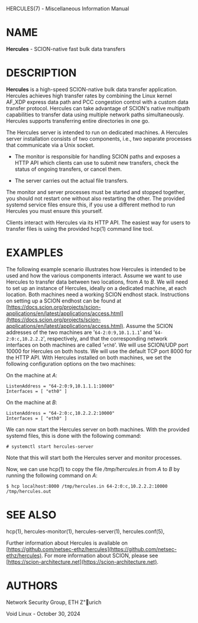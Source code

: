 HERCULES(7) - Miscellaneous Information Manual

# NAME

**Hercules** - SCION-native fast bulk data transfers

# DESCRIPTION

**Hercules**
is a high-speed SCION-native bulk data transfer application.
Hercules achieves high transfer rates by combining the Linux kernel AF\_XDP
express data path and PCC congestion control with a custom data transfer
protocol.
Hercules can take advantage of SCION's native multipath capabilities to transfer
data using multiple network paths simultaneously.
Hercules supports transferring entire directories in one go.

The Hercules server is intended to run on dedicated machines.
A Hercules server installation consists of two components, i.e.,
two separate processes that communicate via a Unix socket.

*	The monitor is responsible for handling SCION paths and exposes a HTTP API which
	clients can use to submit new transfers, check the status of ongoing transfers,
	or cancel them.

*	The server carries out the actual file transfers.

The monitor and server processes must be started and stopped together, you
should not restart one without also restarting the other.
The provided systemd service files ensure this, if you use a different method
to run Hercules you must ensure this yourself.

Clients interact with Hercules via its HTTP API.
The easiest way for users to transfer files is using the provided
hcp(1)
command line tool.

# EXAMPLES

The following example scenario illustrates how Hercules is intended to be used
and how the various components interact.
Assume we want to use Hercules to transfer data between two locations,
from
*A*
to
*B*.
We will need to set up an instance of Hercules, ideally on a dedicated machine,
at each location.
Both machines need a working SCION endhost stack.
Instructions on setting up a SCION endhost can be found at
[https://docs.scion.org/projects/scion-applications/en/latest/applications/access.html](https://docs.scion.org/projects/scion-applications/en/latest/applications/access.html).
Assume the SCION addresses of the two machines are
'`64-2:0:9,10.1.1.1`'
and
'`64-2:0:c,10.2.2.2`',
respectively, and that the corresponding network interfaces on both machines are
called
'`eth0`'.
We will use SCION/UDP port 10000 for Hercules on both hosts.
We will use the default TCP port 8000 for the HTTP API.
With Hercules installed on both machines, we set the following configuration
options on the two machines:

On the machine at
*A*:

	ListenAddress = "64-2:0:9,10.1.1.1:10000"
	Interfaces = [ "eth0" ]

On the machine at
*B*:

	ListenAddress = "64-2:0:c,10.2.2.2:10000"
	Interfaces = [ "eth0" ]

We can now start the Hercules server on both machines.
With the provided systemd files, this is done with the following command:

	# systemctl start hercules-server

Note that this will start both the Hercules server and monitor processes.

Now, we can use
hcp(1)
to copy the file
*/tmp/hercules.in*
from
*A*
to
*B*
by running the following command on
*A*:

	$ hcp localhost:8000 /tmp/hercules.in 64-2:0:c,10.2.2.2:10000 /tmp/hercules.out

# SEE ALSO

hcp(1),
hercules-monitor(1),
hercules-server(1),
hercules.conf(5),

Further information about Hercules is available on
[https://github.com/netsec-ethz/hercules](https://github.com/netsec-ethz/hercules).
For more information about SCION, please see
[https://scion-architecture.net](https://scion-architecture.net).

# AUTHORS

Network Security Group, ETH Z"urich

Void Linux - October 30, 2024

